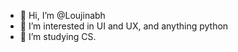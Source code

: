 - 👋 Hi, I’m @Loujinabh
- 👀 I’m interested in UI and UX, and anything python
- 🌱 I’m studying CS.

<!---
Loujinabh/Loujinabh is a ✨ special ✨ repository because its `README.md` (this file) appears on your GitHub profile.
You can click the Preview link to take a look at your changes.
--->
